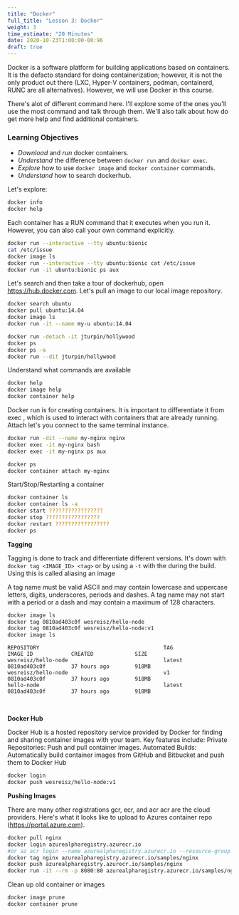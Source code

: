 ```yaml
---
title: "Docker"
full_title: "Lesson 3: Docker"
weight: 3
time_estimate: "20 Minutes"
date: 2020-10-23T1:00:00-00:96
draft: true
---
```


Docker is a software platform for building applications based on containers. It is the defacto standard for doing containerization; however, it is not the only product out there (LXC, Hyper-V containers, podman, containerd, RUNC are all alternatives). However, we will use Docker in this course.

There's alot of different command here. I'll explore some of the ones you'll use the most command and talk through them. We'll also talk about how do get more help and find additional containers.

### Learning Objectives
* *Download* and *run* docker containers.
* *Understand* the difference between `docker run` and `docker exec`.
* *Explore* how to use `docker image` and `docker container` commands.
* *Understand* how to search dockerhub.


Let's explore:

```bash
docker info
docker help
```

Each container has a RUN command that it executes when you run it. However, you can also call your own command explicitly.
```bash
docker run --interactive --tty ubuntu:bionic
cat /etc/issue
docker image ls
docker run --interactive --tty ubuntu:bionic cat /etc/issue
docker run -it ubuntu:bionic ps aux
```

Let's search and then take a tour of dockerhub, open https://hub.docker.com. Let's pull an image to our local image repository.
```bash
docker search ubuntu
docker pull ubuntu:14.04
docker image ls
docker run -it --name my-u ubuntu:14.04
```

```bash
docker run -detach -it jturpin/hollywood
docker ps
docker ps -a
docker run --dit jturpin/hollywood
```

Understand what commands are available
```bash
docker help
docker image help
docker container help
```

Docker run is for creating containers. It is important to differentiate it from exec , which is used to interact with containers that are already running. Attach let's you connect to the same terminal instance.
```bash
docker run -dit --name my-nginx nginx
docker exec -it my-nginx bash
docker exec -it my-nginx ps aux

docker ps
docker container attach my-nginx
```

Start/Stop/Restarting a container
```bash
docker container ls
docker container ls -a
docker start ?????????????????
docker stop ?????????????????
docker restart ?????????????????
docker ps
```



**Tagging** 

Tagging is done to track and differentiate different versions. It's down with `docker tag <IMAGE_ID> <tag>` or by using a `-t` with the during the build. Using this is called aliasing an image

A tag name must be valid ASCII and may contain lowercase and uppercase letters, digits, underscores, periods and dashes. A tag name may not start with a period or a dash and may contain a maximum of 128 characters.
```bash
docker image ls
docker tag 0810ad403c0f wesreisz/hello-node
docker tag 0810ad403c0f wesreisz/hello-node:v1
docker image ls 
```

```
REPOSITORY                                       TAG                 IMAGE ID            CREATED             SIZE
wesreisz/hello-node                              latest              0810ad403c0f        37 hours ago        918MB
wesreisz/hello-node                              v1                  0810ad403c0f        37 hours ago        918MB
hello-node                                       latest              0810ad403c0f        37 hours ago        918MB

```
&nbsp;


**Docker Hub** 

Docker Hub is a hosted repository service provided by Docker for finding and sharing container images with your team. Key features include: Private Repositories: Push and pull container images. Automated Builds: Automatically build container images from GitHub and Bitbucket and push them to Docker Hub
```bash
docker login
docker push wesreisz/hello-node:v1
```

**Pushing Images** 

There are many other registrations gcr, ecr, and acr acr are the cloud providers. Here's what it looks like to upload to Azures container repo (https://portal.azure.com).
```bash
docker pull nginx
docker login azurealpharegistry.azurecr.io
#or az acr login --name azurealpharegistry.azurecr.io --resource-group initial-manually-created-cluster
docker tag nginx azurealpharegistry.azurecr.io/samples/nginx
docker push azurealpharegistry.azurecr.io/samples/nginx
docker run -it --rm -p 8080:80 azurealpharegistry.azurecr.io/samples/nginx
```



Clean up old container or images
```bash
docker image prune
docker container prune
```